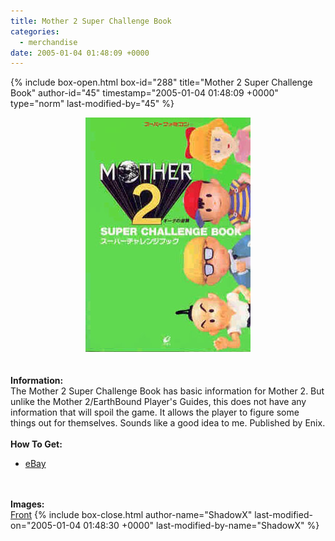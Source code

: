 ```yaml
---
title: Mother 2 Super Challenge Book
categories:
  - merchandise
date: 2005-01-04 01:48:09 +0000
---
```

{% include box-open.html box-id="288" title="Mother 2 Super Challenge Book" author-id="45" timestamp="2005-01-04 01:48:09 +0000" type="norm" last-modified-by="45" %}
	<center>
	<img src="/merchandise/images/m2super_title.jpg" border="0" alt="Mother 2 Super Challenge Book" />
	</center>
	<br /><br />
	<b>Information:</b>
	<br />
	The Mother 2 Super Challenge Book has basic information for Mother 2.
	But unlike the Mother 2/EarthBound Player's Guides, this does not have
	any information that will spoil the game. It allows the player to figure some things
	out for themselves. Sounds like a good idea to me. Published by Enix.
	<br /><br />
	<b>How To Get:</b>
	<br />
	<ul>
	<li><a href="http://www.ebay.com">eBay</a></li>
	</ul>
	<br /><br />
	<b>Images:</b>
	<br />
	<a href="/merchandise/images/m2super1.jpg">Front</a>
{% include box-close.html author-name="ShadowX" last-modified-on="2005-01-04 01:48:30 +0000" last-modified-by-name="ShadowX" %}
